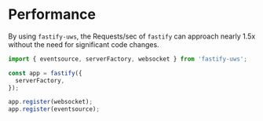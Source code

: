 # Performance

By using `fastify-uws`, the Requests/sec of `fastify` can approach nearly 1.5x without the need for significant code changes.

```ts
import { eventsource, serverFactory, websocket } from 'fastify-uws';

const app = fastify({
  serverFactory,
});

app.register(websocket);
app.register(eventsource);
```
